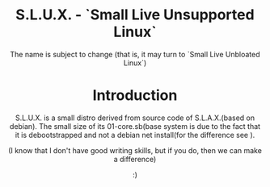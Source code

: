 <head>
<title>S.L.U.X. - `Small Live Unsupported Linux`</title>
<center><h1>S.L.U.X. - `Small Live Unsupported Linux`</h1></center>
<center>
The name is subject to change (that is, it may turn to `Small Live Unbloated Linux`)

<h1> Introduction</h1>
<p>S.L.U.X. is a small distro derived from source code of S.L.A.X.(based on debian).
The small size of its 01-core.sb(base system is due to the fact that it is debootstrapped and not a debian net install(for the difference see ).

(I know that I don't have good writing skills, but if you do, then we can make a difference)
</p><p>
:)
<p>
</center>
